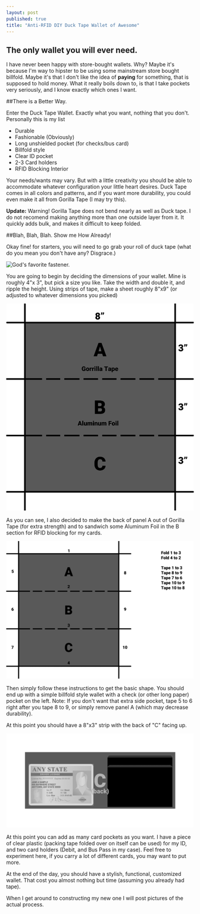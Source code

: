 ```yaml
---
layout: post
published: true
title: "Anti-RFID DIY Duck Tape Wallet of Awesome"
---
```


## The only wallet you will ever need.

I have never been happy with store-bought wallets. Why? Maybe it's because I'm way to hipster to be using some mainstream store bought billfold. Maybe it's that I don't like the idea of **paying** for something, that is supposed to hold money. What it really boils down to, is that I take pockets very seriously, and I know exactly which ones I want.

##There is a Better Way.

Enter the Duck Tape Wallet. Exactly what you want, nothing that you don't. Personally this is my list

- Durable
- Fashionable (Obviously)
- Long unshielded pocket (for checks/bus card)
- Billfold style
- Clear ID pocket
- 2-3 Card holders
- RFID Blocking Interior

Your needs/wants may vary. But with a little creativity you should be able to accommodate whatever configuration your little heart desires. Duck Tape comes in all colors and patterns, and if you want more durability, you could even make it all from Gorilla Tape (I may try this).

**Update:** Warning! Gorilla Tape does not bend nearly as well as Duck tape. I do not recomend making anything more than one outside layer from it. It quickly adds bulk, and makes it difficult to keep folded. 

##Blah, Blah, Blah. Show me How Already!

Okay fine! for starters, you will need to go grab your roll of duck tape (what do you mean you don't have any? Disgrace.)

![God's favorite fastener.](http://upload.wikimedia.org/Wikipedia/commons/8/89/Duct-tape.jpg)

You are going to begin by deciding the dimensions of your wallet. Mine is roughly 4"x 3", but pick a size you like. Take the width and double it, and ripple the height. Using strips of tape, make a sheet roughly 8"x9" (or adjusted to whatever dimensions you picked)

![Diagrams!](https://raw.githubusercontent.com/NoahSchmitz/noahschmitz.github.io/master/_posts/Wallet.png)

As you can see, I also decided to make the back of panel A out of Gorilla Tape (for extra strength) and to sandwich some Aluminum Foil in the B section for RFID blocking for my cards.

![Figure Z...](https://raw.githubusercontent.com/NoahSchmitz/noahschmitz.github.io/master/_posts/Wallet%203.png)

Then simply follow these instructions to get the basic shape. You should end up with a simple billfold style wallet with a check (or other long paper) pocket on the left.
Note: If you don't want that extra side pocket, tape 5 to 6 right after you tape 8 to 9, or simply remove panel A (which may decrease durability).

At this point you should have a 8"x3" strip with the back of "C" facing up.

![Last Picture (Probably)](https://raw.githubusercontent.com/NoahSchmitz/noahschmitz.github.io/master/_posts/Wallet%202.png)

At this point you can add as many card pockets as you want. I have a piece of clear plastic (packing tape folded over on itself can be used) for my ID, and two card holders (Debit, and Bus Pass in my case). Feel free to experiment here, if you carry a lot of different cards, you may want to put more.

At the end of the day, you should have a stylish, functional, customized wallet. That cost you almost nothing but time (assuming you already had tape).

When I get around to constructing my new one I will post pictures of the actual process.